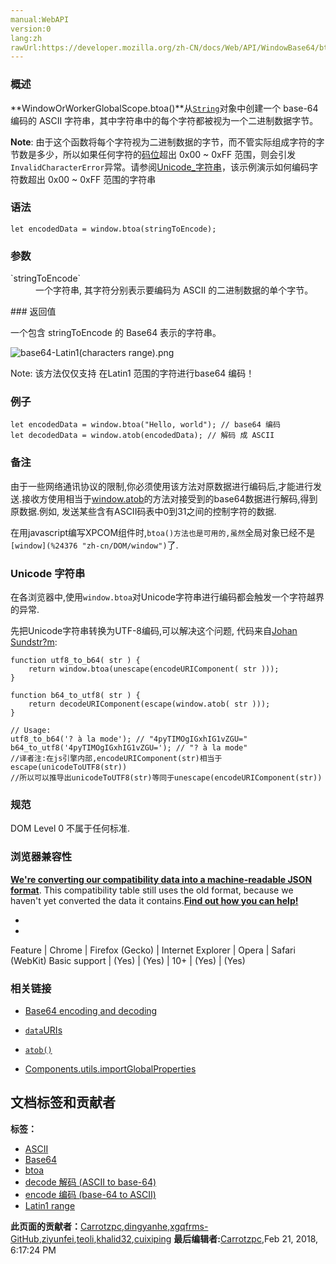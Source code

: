 ```yaml
---
manual:WebAPI
version:0
lang:zh
rawUrl:https://developer.mozilla.org/zh-CN/docs/Web/API/WindowBase64/btoa
---
```





### 概述<a name="Summary"></a>


**WindowOrWorkerGlobalScope.btoa()**从[`String`](%4402 "此页面仍未被本地化, 期待您的翻译!")对象中创建一个 base-64 编码的 ASCII 字符串，其中字符串中的每个字符都被视为一个二进制数据字节。



**Note**: 由于这个函数将每个字符视为二进制数据的字节，而不管实际组成字符的字节数是多少，所以如果任何字符的[码位](%24373 "The definition of that term (码位) has not been written yet; please consider contributing it!")超出 0x00 ~ 0xFF 范围，则会引发`InvalidCharacterError`异常。请参阅[Unicode_字符串](%24374 "")，该示例演示如何编码字符数超出 0x00 ~ 0xFF 范围的字符串



### 语法<a name="Syntax"></a>

```
let encodedData = window.btoa(stringToEncode);
```

### 参数<a name="参数"></a>
<dl><dt id=''>`stringToEncode`</dt><dd>一个字符串, 其字符分别表示要编码为 ASCII 的二进制数据的单个字节。</dd></dl>
### 返回值<a name="返回值"></a>


一个包含 stringToEncode 的 Base64 表示的字符串。



![base64-Latin1(characters range).png](%24372.png "")



Note: 该方法仅仅支持 在Latin1 范围的字符进行base64 编码！



### 例子<a name="Example"></a>

```
let encodedData = window.btoa("Hello, world"); // base64 编码
let decodedData = window.atob(encodedData); // 解码 成 ASCII
```

### 备注<a name="Notes"></a>


由于一些网络通讯协议的限制,你必须使用该方法对原数据进行编码后,才能进行发送.接收方使用相当于[window.atob](%24375 "zh-cn/DOM/window.atob")的方法对接受到的base64数据进行解码,得到原数据.例如, 发送某些含有ASCII码表中0到31之间的控制字符的数据.



在用javascript编写XPCOM组件时,`btoa()方法也是可用的,虽然`全局对象已经不是`[window](%24376 "zh-cn/DOM/window")`了.


### Unicode 字符串<a name="Unicode_字符串"></a>


在各浏览器中,使用`window.btoa`对Unicode字符串进行编码都会触发一个字符越界的异常.



先把Unicode字符串转换为UTF-8编码,可以解决这个问题, 代码来自[Johan Sundstr?m](%24377 "http://ecmanaut.blogspot.com/2006/07/encoding-decoding-utf8-in-javascript.html"):


```
function utf8_to_b64( str ) {
    return window.btoa(unescape(encodeURIComponent( str )));
}

function b64_to_utf8( str ) {
    return decodeURIComponent(escape(window.atob( str )));
}

// Usage:
utf8_to_b64('? à la mode'); // "4pyTIMOgIGxhIG1vZGU="
b64_to_utf8('4pyTIMOgIGxhIG1vZGU='); // "? à la mode"
//译者注:在js引擎内部,encodeURIComponent(str)相当于escape(unicodeToUTF8(str))
//所以可以推导出unicodeToUTF8(str)等同于unescape(encodeURIComponent(str))
```

### 规范<a name="Specification"></a>


DOM Level 0 不属于任何标准.


### 浏览器兼容性<a name="Browser_Compatibility"></a>


**[We&#39;re converting our compatibility data into a machine-readable JSON format](%3344 "")**. This compatibility table still uses the old format, because we haven&#39;t yet converted the data it contains.**[Find out how you can help!](%3392 "")**


* 
* 
Feature | Chrome | Firefox (Gecko) | Internet Explorer | Opera | Safari (WebKit) 
Basic support | (Yes) | (Yes) | 10+ | (Yes) | (Yes) 




### 相关链接<a name="See_also"></a>

* [Base64 encoding and decoding](%24302 "")
* [`data`URIs](%24365 "")

* [`atob()`](%21407 "此页面仍未被本地化, 期待您的翻译!")
* [Components.utils.importGlobalProperties](%4146 "")



## 文档标签和贡献者
**标签：**
* [ASCII](%24378 "")
* [Base64](%24367 "")
* [btoa](%24368 "")
* [decode 解码 (ASCII to base-64)](%24379 "")
* [encode 编码 (base-64 to ASCII)](%24380 "")
* [Latin1 range](%24381 "")

**此页面的贡献者：**[Carrotzpc](%24382 ""),[dingyanhe](%24370 ""),[xgqfrms-GitHub](%57 ""),[ziyunfei](%61 ""),[teoli](%160 ""),[khalid32](%10688 ""),[cuixiping](%62 "")
**最后编辑者:**[Carrotzpc](%24382 ""),<time>Feb 21, 2018, 6:17:24 PM</time>


